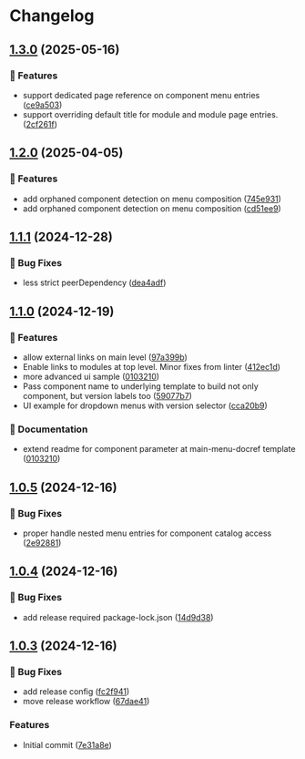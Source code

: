 # Changelog

## [1.3.0](https://github.com/kiwigrid/antora-menu-extension/compare/v1.2.0...v1.3.0) (2025-05-16)


### 🎁 Features

* support dedicated page reference on component menu entries ([ce9a503](https://github.com/kiwigrid/antora-menu-extension/commit/ce9a50324ca1035ab0740e10953f886afd34bfd4))
* support overriding default title for module and module page entries. ([2cf261f](https://github.com/kiwigrid/antora-menu-extension/commit/2cf261fea69166a6b71b8624a3a9aa4ba73329c1))

## [1.2.0](https://github.com/kiwigrid/antora-menu-extension/compare/v1.1.1...v1.2.0) (2025-04-05)


### 🎁 Features

* add orphaned component detection on menu composition ([745e931](https://github.com/kiwigrid/antora-menu-extension/commit/745e931bc017f3a2c63690bf29225f37896cc8c9))
* add orphaned component detection on menu composition ([cd51ee9](https://github.com/kiwigrid/antora-menu-extension/commit/cd51ee943c8eae8ab66c57477300213af7d7af48))

## [1.1.1](https://github.com/kiwigrid/antora-menu-extension/compare/v1.1.0...v1.1.1) (2024-12-28)


### 🐛 Bug Fixes

* less strict peerDependency ([dea4adf](https://github.com/kiwigrid/antora-menu-extension/commit/dea4adf85f68568195a0b7e33a7b8aa51ebcdf1f))

## [1.1.0](https://github.com/kiwigrid/antora-menu-extension/compare/v1.0.5...v1.1.0) (2024-12-19)


### 🎁 Features

* allow external links on main level ([97a399b](https://github.com/kiwigrid/antora-menu-extension/commit/97a399baf49b625cef74a8115bcc8563e4c907be))
* Enable links to modules at top level. Minor fixes from linter ([412ec1d](https://github.com/kiwigrid/antora-menu-extension/commit/412ec1d705ec8304d3d1c3d7090083db6b5dcb72))
* more advanced ui sample ([0103210](https://github.com/kiwigrid/antora-menu-extension/commit/0103210a1d0dc27b96f7d85a674932f59964a820))
* Pass component name to underlying template to build not only component, but version labels too ([59077b7](https://github.com/kiwigrid/antora-menu-extension/commit/59077b7e5ece7892c1f538c004e48613c3669610))
* UI example for dropdown menus with version selector ([cca20b9](https://github.com/kiwigrid/antora-menu-extension/commit/cca20b9d038fb28a5a1bef9d05b41a1b268708be))


### 📖 Documentation

* extend readme for component parameter at main-menu-docref template ([0103210](https://github.com/kiwigrid/antora-menu-extension/commit/0103210a1d0dc27b96f7d85a674932f59964a820))

## [1.0.5](https://github.com/kiwigrid/antora-menu-extension/compare/v1.0.4...v1.0.5) (2024-12-16)


### 🐛 Bug Fixes

* proper handle nested menu entries for component catalog access ([2e92881](https://github.com/kiwigrid/antora-menu-extension/commit/2e92881aa591ddd856c9245dca4f63ca28f459d8))

## [1.0.4](https://github.com/kiwigrid/antora-menu-extension/compare/v1.0.3...v1.0.4) (2024-12-16)


### 🐛 Bug Fixes

* add release required package-lock.json ([14d9d38](https://github.com/kiwigrid/antora-menu-extension/commit/14d9d389505b850e5492dab93354e446af5d5d69))

## [1.0.3](https://github.com/kiwigrid/antora-menu-extension/compare/v1.0.2...v1.0.3) (2024-12-16)


### 🐛 Bug Fixes

* add release config ([fc2f941](https://github.com/kiwigrid/antora-menu-extension/commit/fc2f9419164f57f7b63c0b437e218ec16c5f46fd))
* move release workflow ([67dae41](https://github.com/kiwigrid/antora-menu-extension/commit/67dae415e2f62fee1834738431c7edcae8fc31f5))

### Features

* Initial commit ([7e31a8e](https://github.com/kiwigrid/antora-menu-extension/commit/7e31a8ea0220c6972282b9dfe59257607a29be2b))
